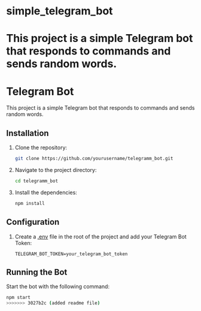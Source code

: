 # simple_telegram_bot
This project is a simple Telegram bot that responds to commands and sends random words.
=======
# Telegram Bot

This project is a simple Telegram bot that responds to commands and sends random words.

## Installation

1. Clone the repository:
    ```sh
    git clone https://github.com/yourusername/telegramm_bot.git
    ```
2. Navigate to the project directory:
    ```sh
    cd telegramm_bot
    ```
3. Install the dependencies:
    ```sh
    npm install
    ```

## Configuration

1. Create a [.env](http://_vscodecontentref_/0) file in the root of the project and add your Telegram Bot Token:
    ```plaintext
    TELEGRAM_BOT_TOKEN=your_telegram_bot_token
    ```

## Running the Bot

Start the bot with the following command:
```sh
npm start
>>>>>>> 3027b2c (added readme file)
